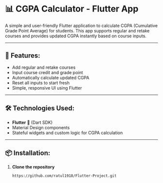 # 📊 CGPA Calculator - Flutter App

A simple and user-friendly Flutter application to calculate CGPA (Cumulative Grade Point Average) for students. This app supports regular and retake courses and provides updated CGPA instantly based on course inputs.

---

## 🚀 Features: 

- Add regular and retake courses
- Input course credit and grade point
- Automatically calculate updated CGPA
- Reset all inputs to start fresh
- Simple, responsive UI using Flutter

---

## 🛠️ Technologies Used: 

- **Flutter** 💙 (Dart SDK)
- Material Design components
- Stateful widgets and custom logic for CGPA calculation

---

## 📦 Installation:

1. **Clone the repository** 
   ```bash
   https://github.com/ratul1918/Flutter-Project.git
